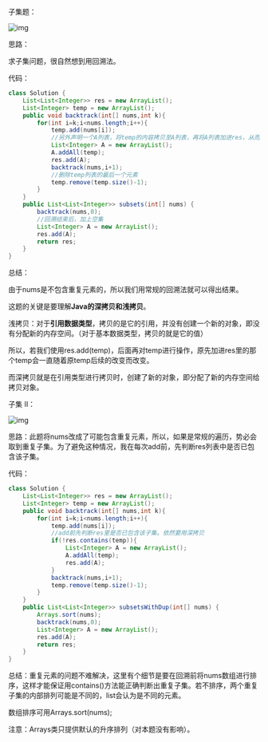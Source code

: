子集题：

![img](https://pic1.zhimg.com/v2-17a639bf581b95a3f2e917e516ddce68_b.png)

思路：

求子集问题，很自然想到用回溯法。

代码：

```java
class Solution {
    List<List<Integer>> res = new ArrayList();
    List<Integer> temp = new ArrayList();
    public void backtrack(int[] nums,int k){
        for(int i=k;i<nums.length;i++){
            temp.add(nums[i]);
            //另外声明一个A列表，将temp的内容拷贝至A列表，再将A列表加进res，从而实现深拷贝
            List<Integer> A = new ArrayList();
            A.addAll(temp);
            res.add(A);
            backtrack(nums,i+1);
            //删除temp列表的最后一个元素
            temp.remove(temp.size()-1);
        }
    }
    public List<List<Integer>> subsets(int[] nums) {
        backtrack(nums,0);
        //回溯结束后，加上空集
        List<Integer> A = new ArrayList();
        res.add(A);
        return res;
    }
}
```

总结：

由于nums是不包含重复元素的，所以我们用常规的回溯法就可以得出结果。

这题的关键是要理解**Java的深拷贝和浅拷贝**。

浅拷贝：对于**引用数据类型**，拷贝的是它的引用，并没有创建一个新的对象，即没有分配新的内存空间。（对于基本数据类型，拷贝的就是它的值）

所以，若我们使用res.add(temp)，后面再对temp进行操作，原先加进res里的那个temp会一直随着原temp后续的改变而改变。

而深拷贝就是在引用类型进行拷贝时，创建了新的对象，即分配了新的内存空间给拷贝对象。

子集 II：

![img](https://pic1.zhimg.com/v2-f14f7048b4e08ea14e008e51c28701d0_b.png)

思路：此题将nums改成了可能包含重复元素，所以，如果是常规的遍历，势必会取到重复子集。为了避免这种情况，我在每次add前，先判断res列表中是否已包含该子集。

代码：

```java
class Solution {
    List<List<Integer>> res = new ArrayList();
    List<Integer> temp = new ArrayList();
    public void backtrack(int[] nums,int k){
        for(int i=k;i<nums.length;i++){
            temp.add(nums[i]);
            //add前先判断res里是否已包含该子集。依然要用深拷贝
            if(!res.contains(temp)){
                List<Integer> A = new ArrayList();
                A.addAll(temp);
                res.add(A);
            }
            backtrack(nums,i+1);
            temp.remove(temp.size()-1);
        }
    }
    public List<List<Integer>> subsetsWithDup(int[] nums) {
        Arrays.sort(nums);
        backtrack(nums,0);
        List<Integer> A = new ArrayList();
        res.add(A);
        return res;
    }
}
```

总结：重复元素的问题不难解决，这里有个细节是要在回溯前将nums数组进行排序，这样才能保证用contains()方法能正确判断出重复子集。若不排序，两个重复子集的内部排列可能是不同的，list会认为是不同的元素。

数组排序可用Arrays.sort(nums);

注意：Arrays类只提供默认的升序排列（对本题没有影响）。
